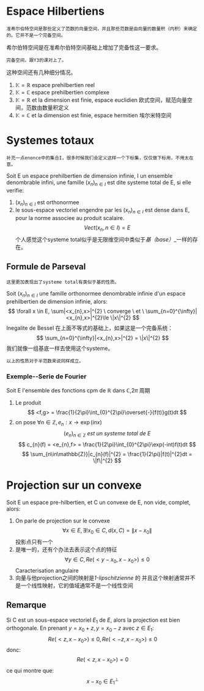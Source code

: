 # Espace Hilbertiens
	准希尔伯特空间是那些定义了范数的向量空间，并且那些范数是由向量的数量积（内积）来确定的。它并不是一个完备空间。
希尔伯特空间是在准希尔伯特空间基础上增加了完备性这一要求。

	完备空间，跟Y3的课对上了。
这种空间还有几种细分情况。
1. $\mathbb{K} = \mathbb{R}$ espace prehilbertien  reel
2. $\mathbb{K} = \mathbb{C}$ espace prehilbertien complexe
3. $\mathbb{K} = \mathbb{R}$ et la dimension est finie, espace euclidien
	欧式空间，赋范向量空间，范数由数量积定义
4. $\mathbb{K} = \mathbb{C}$  et la dimension est finie, espace hermitien
	埃尔米特空间

# Systemes totaux
	补充一点enonce中的集合I，很多时候我们会定义这样一个下标集，仅仅做下标用，不用太在意。
Soit E un espace prehilbertien de dimension infinie, I un ensemble denombrable infini, une famille $(x_{n})_{n \in I}$ est dite systeme total de E, si elle verifie:
1. $(x_{n})_{n \in I}$ est orthonormee
2. le sous-espace vectoriel engendre par les $(x_{n})_{n \in I}$ est dense dans E, pour la norme associee au produit scalaire.
$$
Vect(x_{n},n \in I) = E
$$
	个人感觉这个systeme total似乎是无限维空间中类似于*基（base）*_一样的存在。

## Formule de Parseval
	这里更加表现出了systeme total有类似于基的性质。
Soit $(x_{n})_{n \in I}$ une famille orthonormee denombrable infinie d'un espace prehilbertien de dimension infinie, alors:
$$
\forall x \in E, \sum|<x_{n},x>|^{2} \ converge \ et \ \sum_{n=0}^{\infty}|<x_{n},x>|^{2}\le \|x\|^{2}
$$
	Inegalite de Bessel
在上面不等式的基础上，如果这是一个完备系统：
$$
\sum_{n=0}^{\infty}|<x_{n},x>|^{2} = \|x\|^{2}
$$
	我们就像一组基底一样去使用这个systeme。

	以上的性质对于半范数来说同样成立。

### Exemple--Serie de Fourier
Soit E l'ensemble des fonctions cpm de $\mathbb{R}$ dans $\mathbb{C}$,$2\pi$ 周期
1. Le produit
$$
<f,g> = \frac{1}{2\pi}\int_{0}^{2\pi}\overset{-}{f(t)}g(t)dt
$$
2. on pose $\forall n\in\mathbb{Z},e_{n}:x\longrightarrow \exp(inx)$
$$
(e_{n})_{n\in\mathbb{Z}} \ est \ un \ systeme \ total \ de \ E
$$
$$
c_{n}(f) = <e_{n},f> = \frac{1}{2\pi}\int_{0}^{2\pi}\exp(-int)f(t)dt
$$
$$
\sum_{n\in\mathbb{Z}}|c_{n}(f)|^{2} = \frac{1}{2\pi}|f(t)|^{2}dt = \|f\|^{2}
$$

# Projection sur un convexe
Soit E un espace pre-hilbertien, et C un convexe de E, non vide, complet, alors:
1. On parle de projection sur le convexe
$$
\forall x \in E, \exists! x_{0} \in C, d(x, C) = \|x-x_{0}\|
$$
	投影点只有一个
2. 是唯一的，还有个办法去表示这个点的特征
$$
\forall y \in C, Re(<y-x_{0},x-x_{0}>) \le 0
$$
	Caracterisation angulaire
3. 向量与他projection之间的映射是*1-lipschitzienne* 的
	并且这个映射通常并不是一个线性映射，它的值域通常不是一个线性空间

## Remarque
Si C est un sous-espace vectoriel $E_{1}$ de $E$, alors la projection est bien orthogonale.
En prenant $y = x_{0}+z,y = x_{0}-z$ avec $z\in E_{1}$:
$$
Re(<z,x-x_{0}>)\le0,Re(<-z,x-x_{0}>)\le0
$$
donc:
$$
Re(<z,x-x_{0}>) = 0
$$
ce qui montre que:
$$
x-x_{0} \in E_{1}^{\perp}
$$

